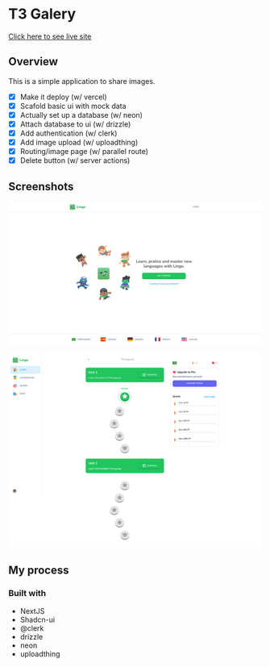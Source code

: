 # T3 Galery

[Click here to see live site](https://t3gallery-six-livid.vercel.app/)

## Overview

This is a simple application to share images.

- [x] Make it deploy (w/ vercel)
- [x] Scafold basic ui with mock data
- [x] Actually set up a database (w/ neon)
- [x] Attach database to ui (w/ drizzle)
- [x] Add authentication (w/ clerk)
- [x] Add image upload (w/ uploadthing)
- [x] Routing/image page (w/ parallel route)
- [x] Delete button (w/ server actions)

## Screenshots

![Home Page](https://github.com/Krymancer/lingo-nextjs/blob/main/.github/screenshots/landing-page.png?raw=true)

![Image Modal](https://github.com/Krymancer/lingo-nextjs/blob/main/.github/screenshots/learn-page.png?raw=true)

## My process

### Built with

- NextJS
- Shadcn-ui
- @clerk
- drizzle
- neon
- uploadthing
